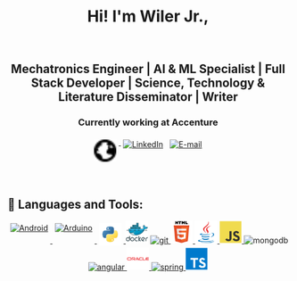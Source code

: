 <h1 align="center">Hi! I'm Wiler Jr.,</h1>
<br/>
<h2 align="center">Mechatronics Engineer | AI & ML Specialist | Full Stack Developer | Science, Technology & Literature Disseminator | Writer</h2>
<h3 align="center">Currently working at Accenture</h3>

<p align="center">
 <a href="https://github.com/wilerjrxd/" target="_blank" rel="noopener noreferrer"> <img src="https://raw.githubusercontent.com/iconic/open-iconic/master/svg/globe.svg" alt="github" height="40" style="vertical-align:top; margin:4px"> </a>
 <a href="https://linkedin.com/in/wilerjrxd" target="_blank" rel="noopener noreferrer"> <img src="https://cdn.jsdelivr.net/npm/simple-icons@v3/icons/linkedin.svg" alt="LinkedIn" height="40" style="vertical-align:top; margin:4px"></a>
 <a href="mailto:wiler_carmo@hotmail.com"> <img src="https://cdn.jsdelivr.net/npm/simple-icons@v3/icons/gmail.svg" alt="E-mail" height="40" style="vertical-align:top; margin:4px"></a>
</p>

<br />

## 🧰 Languages and Tools:

<p align="center"> <a href="https://android.com/" target="_blank"> <img src="https://upload.wikimedia.org/wikipedia/commons/4/40/Anbox_logo.svg" alt="Android" height="40" style="vertical-align:top; margin:4px"> </a> <a href="https://arduino.cc/" target="_blank"> <img src="https://www.vectorlogo.zone/logos/arduino/arduino-icon.svg" alt="Arduino" height="40" style="vertical-align:top; margin:4px"> </a> <a href="https://www.docker.com/" target="_blank"> </a> <a href="https://python.org/" target="_blank"> <img src="https://raw.githubusercontent.com/github/explore/80688e429a7d4ef2fca1e82350fe8e3517d3494d/topics/python/python.png" alt="Python" height="40" style="vertical-align:top; margin:4px"> </a> <a href="https://www.docker.com/" target="_blank"> </a> <img src="https://raw.githubusercontent.com/devicons/devicon/master/icons/docker/docker-original-wordmark.svg" alt="docker" width="40" height="40"/> </a> <a href="https://git-scm.com/" target="_blank"> <img src="https://www.vectorlogo.zone/logos/git-scm/git-scm-icon.svg" alt="git" width="40" height="40"/> </a> <a href="https://www.w3.org/html/" target="_blank"> <img src="https://raw.githubusercontent.com/devicons/devicon/master/icons/html5/html5-original-wordmark.svg" alt="html5" width="40" height="40"/> </a> <a href="https://www.java.com" target="_blank"> <img src="https://raw.githubusercontent.com/devicons/devicon/master/icons/java/java-original.svg" alt="java" width="40" height="40"/> </a> <a href="https://developer.mozilla.org/en-US/docs/Web/JavaScript" target="_blank"> <img src="https://raw.githubusercontent.com/devicons/devicon/master/icons/javascript/javascript-original.svg" alt="javascript" width="40" height="40"/> </a> <img src="https://upload.wikimedia.org/wikipedia/commons/9/93/MongoDB_Logo.svg" alt="mongodb" width="40" height="40"/> </a> <a href="https://mongodb.com" target="_blank"> <img src="https://upload.wikimedia.org/wikipedia/commons/c/cf/Angular_full_color_logo.svg" alt="angular" width="40" height="40"/> </a> <a href="https://angular.io/" target="_blank"> <img src="https://raw.githubusercontent.com/devicons/devicon/master/icons/oracle/oracle-original.svg" alt="oracle" width="40" height="40"/> <a href="https://spring.io/" target="_blank"> <img src="https://www.vectorlogo.zone/logos/springio/springio-icon.svg" alt="spring" width="40" height="40"/> </a> <a href="https://www.typescriptlang.org/" target="_blank"> <img src="https://raw.githubusercontent.com/devicons/devicon/master/icons/typescript/typescript-original.svg" alt="typescript" width="40" height="40"/>  </p>
</p>
